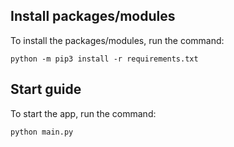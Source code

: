 ## Install packages/modules

To install the packages/modules, run the command:
```
python -m pip3 install -r requirements.txt
```

## Start guide

To start the app, run the command:
```
python main.py
```